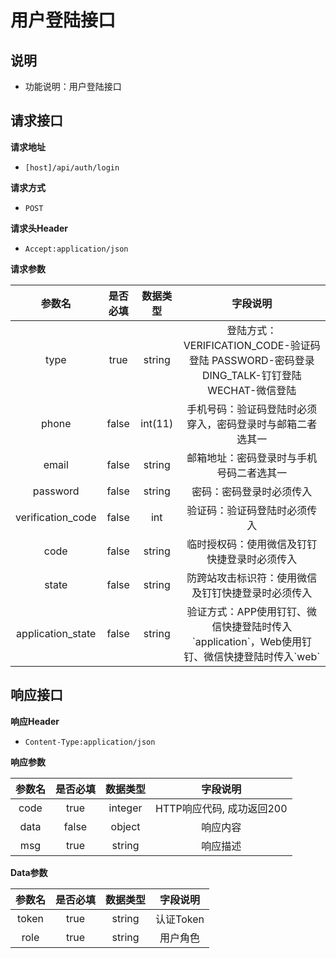 # 用户登陆接口

## 说明

* 功能说明：用户登陆接口

## 请求接口

**请求地址**

* `[host]/api/auth/login`

**请求方式**

* `POST`

**请求头Header**

* `Accept:application/json`

**请求参数**

| 参数名 | 是否必填 | 数据类型 | 字段说明 |
| :---: | :---: | :---: | :---: |
| type | true | string | 登陆方式：VERIFICATION\_CODE-验证码登陆 PASSWORD-密码登录 DING\_TALK-钉钉登陆 WECHAT-微信登陆 |
| phone | false | int\(11\) | 手机号码：验证码登陆时必须穿入，密码登录时与邮箱二者选其一 |
| email | false | string | 邮箱地址：密码登录时与手机号码二者选其一 |
| password | false | string | 密码：密码登录时必须传入 |
| verification\_code | false | int | 验证码：验证码登陆时必须传入 |
| code | false | string | 临时授权码：使用微信及钉钉快捷登录时必须传入 |
| state | false | string | 防跨站攻击标识符：使用微信及钉钉快捷登录时必须传入 |
| application\_state | false | string | 验证方式：APP使用钉钉、微信快捷登陆时传入\`application\`，Web使用钉钉、微信快捷登陆时传入\`web\` |

## 响应接口

**响应Header**

* `Content-Type:application/json`

**响应参数**

| 参数名 | 是否必填 | 数据类型 | 字段说明 |
| :---: | :---: | :---: | :---: |
| code | true | integer | HTTP响应代码, 成功返回200 |
| data | false | object | 响应内容 |
| msg | true | string | 响应描述 |

**Data参数**

| 参数名 | 是否必填 | 数据类型 | 字段说明 |
| :---: | :---: | :---: | :---: |
| token | true | string | 认证Token |
| role | true | string | 用户角色 |

